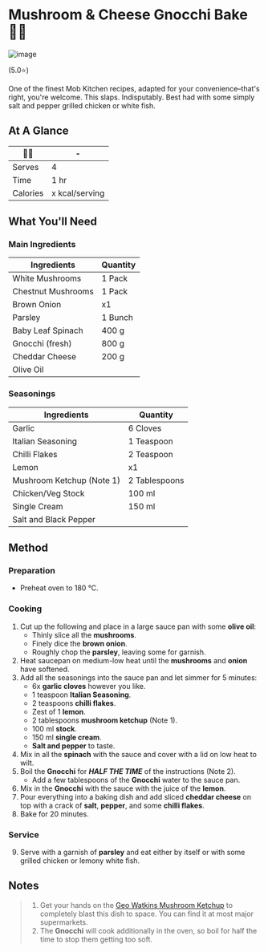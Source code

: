 # Mushroom & Cheese Gnocchi Bake 🍄‍🟫

![image](https://drive.google.com/uc?export=view&id=1wlSM3ZiCAySsZG-nU_hF-f84kTW9iqRT)

(5.0⭐️)

One of the finest Mob Kitchen recipes, adapted for your convenience–that's right, you're welcome. This slaps. Indisputably. Best had with some simply salt and pepper grilled chicken or white fish.

## At A Glance

| 🍄‍🟫    | -              |
| -------- | -------------- |
| Serves   | 4              |
| Time     | 1 hr           |
| Calories | x kcal/serving |

## What You'll Need

### **Main** Ingredients

| Ingredients        | Quantity |
| ------------------ | -------- |
| White Mushrooms    | 1 Pack   |
| Chestnut Mushrooms | 1 Pack   |
| Brown Onion        | x1       |
| Parsley            | 1 Bunch  |
| Baby Leaf Spinach  | 400 g    |
| Gnocchi (fresh)    | 800 g    |
| Cheddar Cheese     | 200 g    |
| Olive Oil          |          |

### **Seasonings**

| Ingredients               | Quantity      |
| ------------------------- | ------------- |
| Garlic                    | 6 Cloves      |
| Italian Seasoning         | 1 Teaspoon    |
| Chilli Flakes             | 2 Teaspoon    |
| Lemon                     | x1            |
| Mushroom Ketchup (Note 1) | 2 Tablespoons |
| Chicken/Veg Stock         | 100 ml        |
| Single Cream              | 150 ml        |
| Salt and Black Pepper     |               |

## Method

### **Preparation**

- Preheat oven to 180 °C.

### **Cooking**

1. Cut up the following and place in a large sauce pan with some **olive oil**:
	- Thinly slice all the **mushrooms**.
	- Finely dice the **brown onion**.
	- Roughly chop the **parsley**, leaving some for garnish.
2. Heat saucepan on medium-low heat until the **mushrooms** and **onion** have softened.
3. Add all the seasonings into the sauce pan and let simmer for 5 minutes:
	- 6x **garlic cloves** however you like.
	- 1 teaspoon **Italian Seasoning**.
	- 2 teaspoons **chilli flakes**.
	- Zest of 1 **lemon**.
	- 2 tablespoons **mushroom ketchup** (Note 1).
	- 100 ml **stock**.
	- 150 ml  **single cream**.
	- **Salt and pepper** to taste.
4. Mix in all the **spinach** with the sauce and cover with a lid on low heat to wilt.
5. Boil the **Gnocchi** for ***HALF THE TIME*** of the instructions (Note 2).
	- Add a few tablespoons of the **Gnocchi** water to the sauce pan.
6. Mix in the **Gnocchi** with the sauce with the juice of the **lemon**.
7. Pour everything into a baking dish and add sliced **cheddar cheese** on top with a crack of **salt**, **pepper**, and some **chilli flakes**.
8. Bake for 20 minutes.
### **Service**

9. Serve with a garnish of **parsley** and eat either by itself or with some grilled chicken or lemony white fish.

## Notes

> 1. Get your hands on the [Geo Watkins Mushroom Ketchup](https://www.geowatkins.com/products/geo-watkins-mushroom-ketchup-190ml) to completely blast this dish to space. You can find it at most major supermarkets.
> 2. The **Gnocchi** will cook additionally in the oven, so boil for half the time to stop them getting too soft.